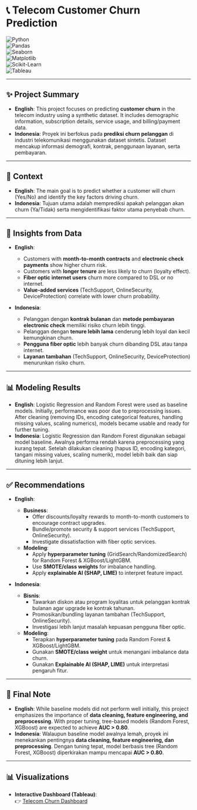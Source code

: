 # 📞 Telecom Customer Churn Prediction  

![Python](https://img.shields.io/badge/Python-3.9-blue?logo=python)  
![Pandas](https://img.shields.io/badge/Pandas-Data%20Analysis-purple?logo=pandas)  
![Seaborn](https://img.shields.io/badge/Seaborn-Visualization-green?logo=plotly)  
![Matplotlib](https://img.shields.io/badge/Matplotlib-Visualization-orange)  
![Scikit-Learn](https://img.shields.io/badge/ScikitLearn-ML-yellow?logo=scikitlearn)  
![Tableau](https://img.shields.io/badge/Tableau-Dashboard-blue?logo=tableau)  

---

## ✨ Project Summary  
- **English**: This project focuses on predicting **customer churn** in the telecom industry using a synthetic dataset. It includes demographic information, subscription details, service usage, and billing/payment data.  
- **Indonesia**: Proyek ini berfokus pada **prediksi churn pelanggan** di industri telekomunikasi menggunakan dataset sintetis. Dataset mencakup informasi demografi, kontrak, penggunaan layanan, serta pembayaran.  

---

## 📖 Context  
- **English**: The main goal is to predict whether a customer will churn (Yes/No) and identify the key factors driving churn.  
- **Indonesia**: Tujuan utama adalah memprediksi apakah pelanggan akan churn (Ya/Tidak) serta mengidentifikasi faktor utama penyebab churn.  

---

## 🔎 Insights from Data  

- **English**:  
  - Customers with **month-to-month contracts** and **electronic check payments** show higher churn risk.  
  - Customers with **longer tenure** are less likely to churn (loyalty effect).  
  - **Fiber optic internet users** churn more compared to DSL or no internet.  
  - **Value-added services** (TechSupport, OnlineSecurity, DeviceProtection) correlate with lower churn probability.  

- **Indonesia**:  
  - Pelanggan dengan **kontrak bulanan** dan **metode pembayaran electronic check** memiliki risiko churn lebih tinggi.  
  - Pelanggan dengan **tenure lebih lama** cenderung lebih loyal dan kecil kemungkinan churn.  
  - **Pengguna fiber optic** lebih banyak churn dibanding DSL atau tanpa internet.  
  - **Layanan tambahan** (TechSupport, OnlineSecurity, DeviceProtection) menurunkan risiko churn.  

---

## 📊 Modeling Results  

- **English**: Logistic Regression and Random Forest were used as baseline models. Initially, performance was poor due to preprocessing issues. After cleaning (removing IDs, encoding categorical features, handling missing values, scaling numerics), models became usable and ready for further tuning.  
- **Indonesia**: Logistic Regression dan Random Forest digunakan sebagai model baseline. Awalnya performa rendah karena preprocessing yang kurang tepat. Setelah dilakukan cleaning (hapus ID, encoding kategori, tangani missing values, scaling numerik), model lebih baik dan siap dituning lebih lanjut.  

---

## ✅ Recommendations  

- **English**:  
  - **Business**:  
    - Offer discounts/loyalty rewards to month-to-month customers to encourage contract upgrades.  
    - Bundle/promote security & support services (TechSupport, OnlineSecurity).  
    - Investigate dissatisfaction with fiber optic services.  
  - **Modeling**:  
    - Apply **hyperparameter tuning** (GridSearch/RandomizedSearch) for Random Forest & XGBoost/LightGBM.  
    - Use **SMOTE/class weights** for imbalance handling.  
    - Apply **explainable AI (SHAP, LIME)** to interpret feature impact.  

- **Indonesia**:  
  - **Bisnis**:  
    - Tawarkan diskon atau program loyalitas untuk pelanggan kontrak bulanan agar upgrade ke kontrak tahunan.  
    - Promosikan/bundling layanan tambahan (TechSupport, OnlineSecurity).  
    - Investigasi lebih lanjut masalah kepuasan pengguna fiber optic.  
  - **Modeling**:  
    - Terapkan **hyperparameter tuning** pada Random Forest & XGBoost/LightGBM.  
    - Gunakan **SMOTE/class weight** untuk menangani imbalance data churn.  
    - Gunakan **Explainable AI (SHAP, LIME)** untuk interpretasi pengaruh fitur.  

---

## 📌 Final Note  
- **English**: While baseline models did not perform well initially, this project emphasizes the importance of **data cleaning, feature engineering, and preprocessing**. With proper tuning, tree-based models (Random Forest, XGBoost) are expected to achieve **AUC > 0.80**.  
- **Indonesia**: Walaupun baseline model awalnya lemah, proyek ini menekankan pentingnya **data cleaning, feature engineering, dan preprocessing**. Dengan tuning tepat, model berbasis tree (Random Forest, XGBoost) diperkirakan mampu mencapai **AUC > 0.80**.  

---

## 📊 Visualizations  

- **Interactive Dashboard (Tableau)**:  
  👉 [Telecom Churn Dashboard](https://public.tableau.com/app/profile/dimas.prayoga7117/viz/visualisasi_churn_telecom_customer/Dashboard1)  

